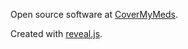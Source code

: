 Open source software at [CoverMyMeds](https://www.covermymeds.com/).

Created with [reveal.js](https://github.com/hakimel/reveal.js).
